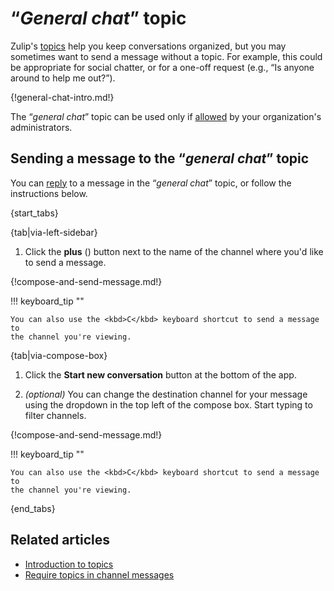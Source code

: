 # “*General chat*” topic

Zulip's [topics](/help/introduction-to-topics) help you keep conversations
organized, but you may sometimes want to send a message without a topic. For
example, this could be appropriate for social chatter, or for a one-off request
(e.g., “Is anyone around to help me out?”).

{!general-chat-intro.md!}

The “*general chat*” topic can be used only if [allowed](/help/require-topics)
by your organization's administrators.

## Sending a message to the “*general chat*” topic

You can [reply](/help/replying-to-messages) to a message in the “*general chat*”
topic, or follow the instructions below.

{start_tabs}

{tab|via-left-sidebar}

1. Click the **plus** (<i class="zulip-icon zulip-icon-square-plus"></i>) button next
   to the name of the channel where you'd like to send a message.

{!compose-and-send-message.md!}

!!! keyboard_tip ""

    You can also use the <kbd>C</kbd> keyboard shortcut to send a message to
    the channel you're viewing.

{tab|via-compose-box}

1. Click the **Start new conversation** button at the bottom of the app.

1. _(optional)_ You can change the destination channel for your message using
   the dropdown in the top left of the compose box. Start typing to filter
   channels.

{!compose-and-send-message.md!}

!!! keyboard_tip ""

    You can also use the <kbd>C</kbd> keyboard shortcut to send a message to
    the channel you're viewing.

{end_tabs}

## Related articles

- [Introduction to topics](/help/introduction-to-topics)
- [Require topics in channel messages](/help/require-topics)
